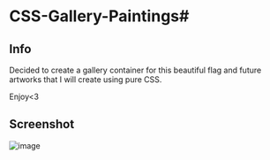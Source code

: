 # CSS-Gallery-Paintings#
## Info
Decided to create a gallery container for this beautiful flag and future artworks that I will create using pure CSS.

Enjoy<3

## Screenshot

![image](https://github.com/user-attachments/assets/90d19562-ae02-412d-80d0-defe0fa270be)
